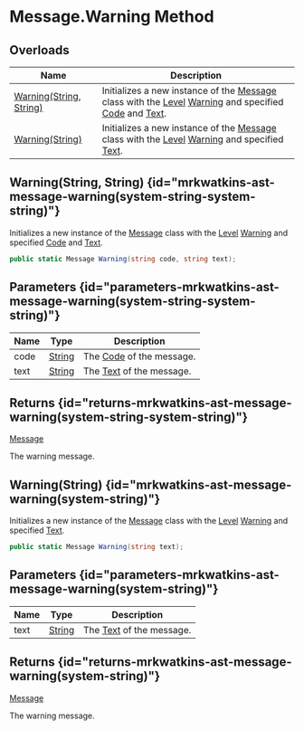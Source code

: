 # Message.Warning Method
## Overloads

| Name | Description |
| ---- | ----------- |
| [Warning(String, String)](MrKWatkins.Ast.Message.Warning.md#mrkwatkins-ast-message-warning(system-string-system-string)) | Initializes a new instance of the [Message](MrKWatkins.Ast.Message.md) class with the [Level](MrKWatkins.Ast.Message.Level.md) [Warning](MrKWatkins.Ast.MessageLevel.md#fields) and specified [Code](MrKWatkins.Ast.Message.Code.md) and [Text](MrKWatkins.Ast.Message.Text.md). |
| [Warning(String)](MrKWatkins.Ast.Message.Warning.md#mrkwatkins-ast-message-warning(system-string)) | Initializes a new instance of the [Message](MrKWatkins.Ast.Message.md) class with the [Level](MrKWatkins.Ast.Message.Level.md) [Warning](MrKWatkins.Ast.MessageLevel.md#fields) and specified [Text](MrKWatkins.Ast.Message.Text.md). |

## Warning(String, String) {id="mrkwatkins-ast-message-warning(system-string-system-string)"}

Initializes a new instance of the [Message](MrKWatkins.Ast.Message.md) class with the [Level](MrKWatkins.Ast.Message.Level.md) [Warning](MrKWatkins.Ast.MessageLevel.md#fields) and specified [Code](MrKWatkins.Ast.Message.Code.md) and [Text](MrKWatkins.Ast.Message.Text.md).

```c#
public static Message Warning(string code, string text);
```

## Parameters {id="parameters-mrkwatkins-ast-message-warning(system-string-system-string)"}

| Name | Type | Description |
| ---- | ---- | ----------- |
| code | [String](https://learn.microsoft.com/en-gb/dotnet/api/System.String) | The [Code](MrKWatkins.Ast.Message.Code.md) of the message. |
| text | [String](https://learn.microsoft.com/en-gb/dotnet/api/System.String) | The [Text](MrKWatkins.Ast.Message.Text.md) of the message. |

## Returns {id="returns-mrkwatkins-ast-message-warning(system-string-system-string)"}

[Message](MrKWatkins.Ast.Message.md)

The warning message.
## Warning(String) {id="mrkwatkins-ast-message-warning(system-string)"}

Initializes a new instance of the [Message](MrKWatkins.Ast.Message.md) class with the [Level](MrKWatkins.Ast.Message.Level.md) [Warning](MrKWatkins.Ast.MessageLevel.md#fields) and specified [Text](MrKWatkins.Ast.Message.Text.md).

```c#
public static Message Warning(string text);
```

## Parameters {id="parameters-mrkwatkins-ast-message-warning(system-string)"}

| Name | Type | Description |
| ---- | ---- | ----------- |
| text | [String](https://learn.microsoft.com/en-gb/dotnet/api/System.String) | The [Text](MrKWatkins.Ast.Message.Text.md) of the message. |

## Returns {id="returns-mrkwatkins-ast-message-warning(system-string)"}

[Message](MrKWatkins.Ast.Message.md)

The warning message.
